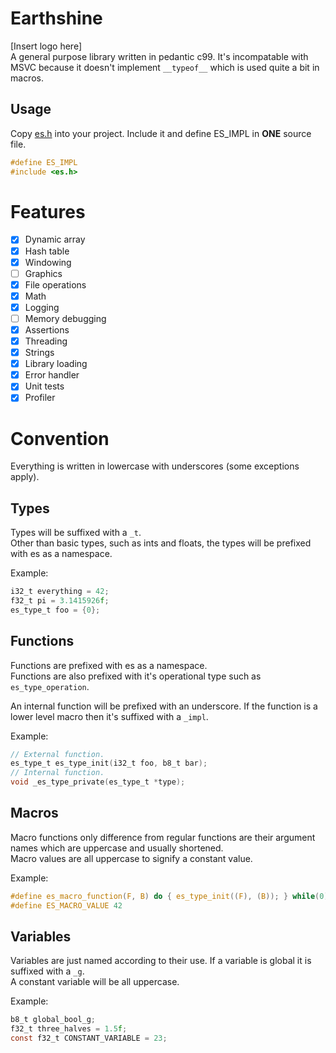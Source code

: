 # Earthshine
[Insert logo here]  
A general purpose library written in pedantic c99. It's incompatable with MSVC because it doesn't implement `__typeof__` which is used quite a bit in macros.

## Usage
Copy [es.h](./es.h) into your project. Include it and define ES_IMPL in **ONE** source file.
```c
#define ES_IMPL
#include <es.h>
```

# Features
- [x] Dynamic array
- [x] Hash table
- [x] Windowing
- [ ] Graphics
- [x] File operations
- [x] Math
- [x] Logging
- [ ] Memory debugging
- [x] Assertions
- [x] Threading
- [x] Strings
- [x] Library loading
- [x] Error handler
- [x] Unit tests
- [x] Profiler

# Convention
Everything is written in lowercase with underscores (some exceptions apply).

## Types
Types will be suffixed with a `_t`.  
Other than basic types, such as ints and floats, the types will be prefixed with es as a namespace.

Example:
```c
i32_t everything = 42;
f32_t pi = 3.1415926f;
es_type_t foo = {0};
```

## Functions
Functions are prefixed with es as a namespace.  
Functions are also prefixed with it's operational type such as `es_type_operation`.

An internal function will be prefixed with an underscore. If the function is a lower level macro then it's suffixed with a `_impl`.

Example:
```c
// External function.
es_type_t es_type_init(i32_t foo, b8_t bar);
// Internal function.
void _es_type_private(es_type_t *type);
```

## Macros
Macro functions only difference from regular functions are their argument names which are uppercase and usually shortened.  
Macro values are all uppercase to signify a constant value.

Example:
```c
#define es_macro_function(F, B) do { es_type_init((F), (B)); } while(0)
#define ES_MACRO_VALUE 42
```

## Variables
Variables are just named according to their use. If a variable is global it is suffixed with a `_g`.  
A constant variable will be all uppercase.

Example:
```c
b8_t global_bool_g;
f32_t three_halves = 1.5f;
const f32_t CONSTANT_VARIABLE = 23;
```
